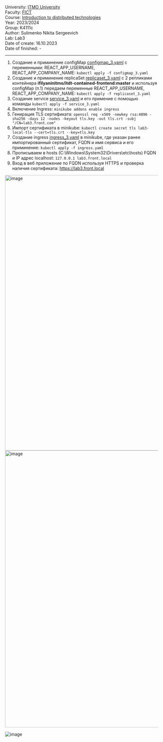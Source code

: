 University: [ITMO University](https://itmo.ru/ru/)\
Faculty: [FICT](https://fict.itmo.ru)\
Course: [Introduction to distributed technologies](https://github.com/itmo-ict-faculty/introduction-to-distributed-technologies)\
Year: 2023/2024\
Group: K4111c\
Author: Sulimenko Nikita Sergeevich\
Lab: Lab3\
Date of create: 16.10.2023\
Date of finished: -

___
1) Cоздание и приминение configMap [configmap_3.yaml](configmap_3.yaml) с переменными: REACT_APP_USERNAME, REACT_APP_COMPANY_NAME: ``kubectl apply -f configmap_3.yaml``
2) Cоздание и приминение replicaSet [replicaset_3.yaml](replicaset_3.yaml) с 2 репликами контейнера **ifilyaninitmo/itdt-contained-frontend:master** и используя configMap (п.1) передаем переменные REACT_APP_USERNAME, REACT_APP_COMPANY_NAME: ``kubectl apply -f replicaset_3.yaml``
3) Создание service [service_3.yaml](service_3.yaml) и его примение с помощью команды ``kubectl apply -f service_3.yaml``
4) Включение Ingress: ``minikube addons enable ingress``
5) Генирация TLS сертификата: ``openssl req -x509 -newkey rsa:4096 -sha256 -days 12 -nodes -keyout tls.key -out tls.crt -subj "/CN=lab3.front.com"``
6) Импорт сертификата в minikube: ``kubectl create secret tls lab3-local-tls --cert=tls.crt --key=tls.key``
7) Cоздание ingress [ingress_3.yaml](ingress_3.yaml) в minikube, где указан ранее импортированный сертификат, FQDN и имя сервиса и его приминение: ``kubectl apply -f ingress.yaml``
8) Прописываем в hosts (C:\Windows\System32\Drivers\etc\hosts) FQDN и IP адрес localhost: ``127.0.0.1 lab3.front.local``
9) Вход в веб приложение по FQDN используя HTTPS и проверка наличия сертификата: https://lab3.front.local

<img width="905" alt="image" src="https://github.com/kitok07/2023_2024-introduction_to_distributed_technologies-K4111c-sulimenko_n_s/assets/147832281/bbba1d69-a073-48a2-9a94-fc8ccd77ef3f">

<img width="910" alt="image" src="https://github.com/kitok07/2023_2024-introduction_to_distributed_technologies-K4111c-sulimenko_n_s/assets/147832281/0051622d-98c0-43c6-b405-d0a221ad1e17">

![image](https://github.com/kitok07/2023_2024-introduction_to_distributed_technologies-K4111c-sulimenko_n_s/assets/147832281/56d3a6bf-a277-4054-992b-d0a45442d3e4)
